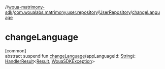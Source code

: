 //[woua-matrimony-sdk](../../../index.md)/[com.woualabs.matrimony.user.repository](../index.md)/[UserRepository](index.md)/[changeLanguage](change-language.md)

# changeLanguage

[common]\
abstract suspend fun [changeLanguage](change-language.md)(appLanguageId: [String](https://kotlinlang.org/api/latest/jvm/stdlib/kotlin/-string/index.html)): [HandlerResult](../../com.woualabs.matrimony.errors/-handler-result/index.md)<[Result](../../com.woualabs.matrimony.data.common/-result/index.md), [WouaSDKException](../../com.woualabs.matrimony.errors.exception/-woua-s-d-k-exception/index.md)>
